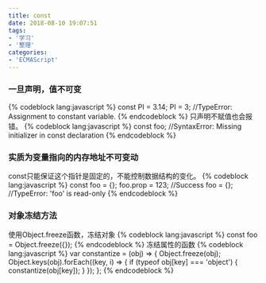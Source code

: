 ```yaml
---
title: const
date: 2018-08-10 19:07:51
tags:
- '学习'
- '整理'
categories:
- 'ECMAScript'
---
```

### 一旦声明，值不可变
{% codeblock lang:javascript %}
const PI = 3.14;
PI = 3; //TypeError: Assignment to constant variable.
{% endcodeblock %}
只声明不赋值也会报错。
{% codeblock lang:javascript %}
const foo;  //SyntaxError: Missing initializer in const declaration
{% endcodeblock %}
### 实质为变量指向的内存地址不可变动
const只能保证这个指针是固定的，不能控制数据结构的变化。
{% codeblock lang:javascript %}
const foo = {};
foo.prop = 123; //Success
foo = {};       //TypeError: 'foo' is read-only
{% endcodeblock %}
### 对象冻结方法
使用Object.freeze函数，冻结对象
{% codeblock lang:javascript %}
const foo = Object.freeze({});
{% endcodeblock %}
冻结属性的函数
{% codeblock lang:javascript %}
var constantize = (obj) => {
    Object.freeze(obj);
    Object.keys(obj).forEach((key, i) => {
        if (typeof obj[key] === 'object') {
            constantize(obj[key]);
        }
    });
};
{% endcodeblock %}